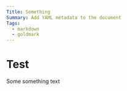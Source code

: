 ```yaml
---
Title: Something
Summary: Add YAML metadata to the document
Tags:
  - markdown
  - goldmark
---
```


# Test

Some something text
